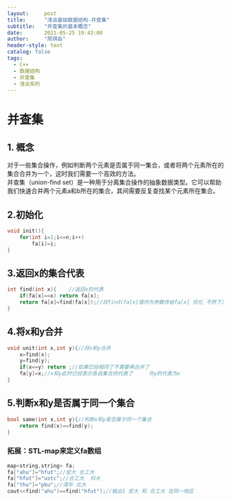```yaml
---
layout:     post
title:      "浅谈基础数据结构-并查集"
subtitle:   "并查集的基本概念"
date:       2021-05-25 19:43:00
author:     "周琪岳"
header-style: text
catalog: false
tags: 
  - C++
  - 数据结构
  - 并查集
  - 浅谈系列
---
```

# 并查集  

## 1. 概念  
对于一些集合操作，例如判断两个元素是否属于同一集合，或者将两个元素所在的集合合并为一个，这时我们需要一个高效的方法。  
并查集（union-find set）是一种用于分离集合操作的抽象数据类型。它可以帮助我们快速合并两个元素a和b所在的集合，其间需要反复查找某个元素所在集合。  

## 2.初始化  
```c++
void init(){
	for(int i=1;i<=n;i++)
    	fa[i]=i;
}
```
## 3.返回x的集合代表  
```c++
int find(int x){	//返回x的代表 
	if(fa[x]==x) return fa[x];
	return fa[x]=find(fa[x]);//将find(fa[x]值作为参数传给fa[x] 优化 不然下次再递归到x时，还要继续递归 
}
```
## 4.将x和y合并  
```c++
void unit(int x,int y){//将x和y合并 
	x=find(x);
	y=find(y);
	if(x==y) return ;//如果已经相同了不需要再合并了 
	fa[y]=x;//x和y此时已经表示各自集合的代表了 	令y的代表为x 
} 
```
## 5.判断x和y是否属于同一个集合  
```c++
bool same(int x,int y){//判断x和y是否属于同一个集合 
	return find(x)==find(y);
}
```
### 拓展：STL-map来定义fa数组  
```c++
map<string,string> fa;
fa["ahu"]="hfut";//安大 合工大
fa["hfut"]="ustc";//合工大  科大
fa["thu"]="pku";//清华 北大
cout<<find("ahu")==find("hfut");//输出1 安大 和 合工大 在同一地区
```
